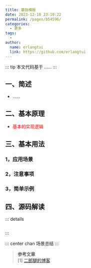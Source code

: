 ```yaml
---
title: 基础模板
date: 2023-12-10 23:10:22
permalink: /pages/b54596/
categories:
  - 更多
tags:
  - 
author: 
  name: erlangtui
  link: https://github.com/erlangtui
---
```

::: tip
本文代码基于 ……
:::
## 一、简述
* ……

## 二、基本原理
* <span style="color: red;">基本的实现逻辑</span>

## 三、基本用法
### 1，应用场景

### 2，注意事项

### 3，简单示例

## 四、源码解读
::: details
```go

```
:::

::: center
chan 场景总结
:::

> **参考文章**<br>
> [1] [二郎腿的博客](https://erlangtui.top)<br>
